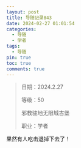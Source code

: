 ```yaml
---
layout: post
title: 导随记录843
date: 2024-02-27 01:01:54
categories:
  - 导随
  - 学者
tags:
  - 导随
pin: true
toc: true
comments: true
---
```

> 日期：2024.2.27
>
> 等级：50
>
> 邪教驻地无限城古堡
>
> 职业：学者

果然有人吃击退掉下去了！